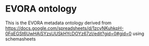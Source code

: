 # EVORA ontology 

This is the EVORA metadata ontology derived from https://docs.google.com/spreadsheets/d/1zcyNKuhkpH-0FqEGSt6UwHAiSYzsUUSkHYcDOYz67zI/edit?gid=0#gid=0 using schemasheets
